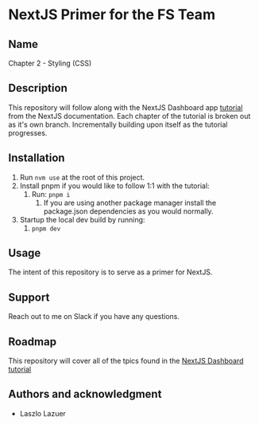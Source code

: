 # NextJS Primer for the FS Team

## Name
Chapter 2 - Styling (CSS)

## Description
This repository will follow along with the NextJS Dashboard app [tutorial](https://nextjs.org/learn/dashboard-app) from the NextJS documentation. Each chapter of the tutorial is broken out as it's own branch. Incrementally building upon itself as the tutorial progresses.

## Installation
1. Run `nvm use` at the root of this project.
2. Install pnpm if you would like to follow 1:1 with the tutorial:
   1. Run: `pnpm i`
      1. If you are using another package manager install the package.json dependencies as you would normally.
3. Startup the local dev build by running:
   1. `pnpm dev`

## Usage
The intent of this repository is to serve as a primer for NextJS.

## Support
Reach out to me on Slack if you have any questions.

## Roadmap
This repository will cover all of the tpics found in the [NextJS Dashboard tutorial](https://nextjs.org/learn/dashboard-app/css-styling)

## Authors and acknowledgment
- Laszlo Lazuer
